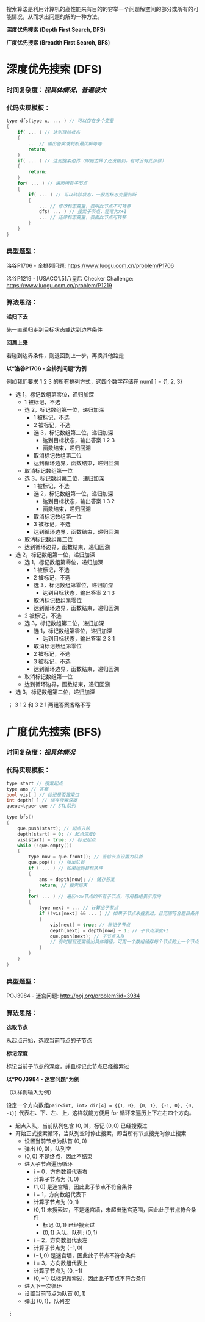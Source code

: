 搜索算法是利用计算机的高性能来有目的的穷举一个问题解空间的部分或所有的可能情况，从而求出问题的解的一种方法。

**深度优先搜索 (Depth First Search, DFS)**

**广度优先搜索 (Breadth First Search, BFS)**

<!--more-->

# 深度优先搜索 (DFS)

### 时间复杂度：$视具体情况，普遍极大$

### 代码实现模板：

```cpp
type dfs(type x, ... ) // 可以存在多个变量
{
    if( ... ) // 达到目标状态
    {
        ... // 输出答案或判断最优解等等
        return;
    }
    if( ... ) // 达到搜索边界（即到边界了还没搜到，有时没有此步骤）
    {
        return;
    }
    for( ... ) // 遍历所有子节点
    {
        if( ... ) // 可以转移状态，一般用标志变量判断
        {
            ... // 修改标志变量，表明此节点不可转移
            dfs( ... ) // 搜索子节点，经常为x+1
            ... // 还原标志变量，表面此节点可转移
        }
    }
}
```

### 典型题型：

洛谷P1706 - 全排列问题: https://www.luogu.com.cn/problem/P1706

洛谷P1219 - [USACO1.5]八皇后 Checker Challenge: https://www.luogu.com.cn/problem/P1219

### 算法思路：

**递归下去**

先一直递归走到目标状态或达到边界条件

**回溯上来**

若碰到边界条件，则退回到上一步，再换其他路走

**以“洛谷P1706 - 全排列问题”为例**

例如我们要求 1 2 3 的所有排列方式，这四个数字存储在 num[ ] = {1, 2, 3}

- 选 1，标记数组第零位，递归加深
  - 1 被标记，不选
  - 选 2，标记数组第一位，递归加深
    - 1 被标记，不选
    - 2 被标记，不选
    - 选 3，标记数组第二位，递归加深
      - 达到目标状态，输出答案 1 2 3
      - 函数结束，递归回溯
    - 取消标记数组第二位
    - 达到循环边界，函数结束，递归回溯
  - 取消标记数组第一位
  - 选 3，标记数组第二位，递归加深
    - 1 被标记，不选
    - 选 2，标记数组第一位，递归加深
      - 达到目标状态，输出答案 1 3 2
      - 函数结束，递归回溯
    - 取消标记数组第一位
    - 3 被标记，不选
    - 达到循环边界，函数结束，递归回溯
  - 取消标记数组第二位
  - 达到循环边界，函数结束，递归回溯
- 选 2，标记数组第一位，递归加深
  - 选 1，标记数组第零位，递归加深
    - 1 被标记，不选
    - 2 被标记，不选
    - 选 3，标记数组第零位，递归加深
      - 达到目标状态，输出答案 2 1 3
    - 取消标记数组第零位
    - 达到循环边界，函数结束，递归回溯
  - 2 被标记，不选
  - 选 3，标记数组第二位，递归加深
    - 选 1，标记数组第零位，递归加深
      - 达到目标状态，输出答案 2 3 1
    - 取消标记数组第零位
    - 2 被标记，不选
    - 3 被标记，不选
    - 达到循环边界，函数结束，递归回溯
  - 取消标记数组第一位
  - 达到循环边界，函数结束，递归回溯
- 选 3，标记数组第二位，递归加深

​		$\vdots$  3 1 2 和 3 2 1 两组答案省略不写

# 广度优先搜索 (BFS)

### 时间复杂度：$视具体情况$

### 代码实现模板：

```cpp
type start // 搜索起点
type ans // 答案
bool vis[ ] // 标记是否搜索过
int depth[ ] // 储存搜索深度
queue<type> que // STL队列

type bfs()
{
    que.push(start); // 起点入队
    depth[start] = 0; // 起点深度0
    vis[start] = true; // 标记起点
    while (!que.empty())
    {
        type now = que.front(); // 当前节点设置为队首
        que.pop(); // 弹出队首
        if ( ... ) // 如果达到目标条件
        {
            ans = depth[now]; // 储存答案
            return; // 搜索结束
        }
        for( ... ) // 遍历now节点的所有子节点，可用数组表示方向
        {
            type next = ... // 计算出子节点
            if (!vis[next] && ... ) // 如果子节点未搜索过，且范围符合题目条件
            {
                vis[next] = true; // 标记子节点
                depth[next] = depth[now] + 1; // 子节点深度+1
                que.push(next); // 子节点入队
                // 有时题目还需输出具体路径，可用一个数组储存每个节点的上一个节点，然后在此处对数组赋值。输出时，从结尾递归反向输出即可获得具体的路径。
            }
        }
    }
}
```

### 典型题型：

POJ3984 - 迷宫问题: http://poj.org/problem?id=3984

### 算法思路：

**选取节点**

从起点开始，选取当前节点的子节点

**标记深度**

标记当前子节点的深度，并且标记此节点已经搜索过

**以“POJ3984 - 迷宫问题”为例**

（以样例输入为例）

设定一个方向数组`pair<int, int> dir[4] = {{1, 0}, {0, 1}, {-1, 0}, {0, -1}}` 代表右、下、左、上，这样就能方便用 for 循环来遍历上下左右四个方向。

- 起点入队，当前队列包含 $(0,0)$，标记 $(0,0)$ 已经搜索过
- 开始正式搜索循环，当队列空时停止搜索，即当所有节点搜完时停止搜索
  - 设置当前节点为队首 $(0,0)$
  - 弹出 $(0,0)$，队列空
  - $(0,0)$ 不是终点，因此不结束
  - 进入子节点遍历循环
    - i = 0，方向数组代表右
    - 计算子节点为 $(1,0)$
    - $(1,0)$ 是迷宫墙，因此此子节点不符合条件
    - i = 1，方向数组代表下
    - 计算子节点为 $(0,1)$
    - $(0,1)$ 未搜索过，不是迷宫墙，未超出迷宫范围，因此此子节点符合条件
      - 标记 $(0,1)$ 已经搜索过
      - $(0,1)$ 入队，队列: $(0,1)$
    - i = 2，方向数组代表左
    - 计算子节点为 $(-1,0)$
    - $(-1,0)$ 是迷宫墙，因此此子节点不符合条件
    - i = 3，方向数组代表上
    - 计算子节点为 $(0,-1)$
    - $(0,-1)$ 以标记搜索过，因此此子节点不符合条件
  - 进入下一次循环
  - 设置当前节点为队首 $(0,1)$
  - 弹出 $(0,1)$，队列空

​			$\vdots$

